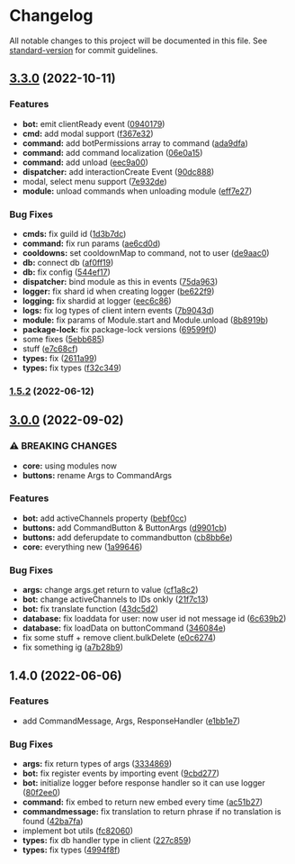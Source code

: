 # Changelog

All notable changes to this project will be documented in this file. See [standard-version](https://github.com/conventional-changelog/standard-version) for commit guidelines.

## [3.3.0](https://github.com/eazyautodelete/core/compare/v3.0.0...v3.3.0) (2022-10-11)


### Features

* **bot:** emit clientReady event ([0940179](https://github.com/eazyautodelete/core/commit/09401791cfc00fa4d5fc2b245439fba30c905a41))
* **cmd:** add modal support ([f367e32](https://github.com/eazyautodelete/core/commit/f367e328a2334ebf6724808e306450e7a034d415))
* **command:** add botPermissions array to command ([ada9dfa](https://github.com/eazyautodelete/core/commit/ada9dfaee2fd48409a756b696454d07b4ae378bc))
* **command:** add command localization ([06e0a15](https://github.com/eazyautodelete/core/commit/06e0a151b756c668d6cb768504186e4b0fd15325))
* **command:** add unload ([eec9a00](https://github.com/eazyautodelete/core/commit/eec9a009fb27fde5e1080d4e52e4bc48f458318e))
* **dispatcher:** add interactionCreate Event ([90dc888](https://github.com/eazyautodelete/core/commit/90dc888e3c9bf57ea05dede706ab2b466ccaa05d))
* modal, select menu support ([7e932de](https://github.com/eazyautodelete/core/commit/7e932de2af95f7927ca4a1c8e8d27c7c02f18adb))
* **module:** unload commands when unloading module ([eff7e27](https://github.com/eazyautodelete/core/commit/eff7e27a6161895736c8cc95a7e48edf92012b11))


### Bug Fixes

* **cmds:** fix guild id ([1d3b7dc](https://github.com/eazyautodelete/core/commit/1d3b7dc6c60aebb5b594d90fa97b3149b9ae6579))
* **command:** fix run params ([ae6cd0d](https://github.com/eazyautodelete/core/commit/ae6cd0d69443bbd409bc7f8157f7e74b986a53aa))
* **cooldowns:** set cooldownMap to command, not to user ([de9aac0](https://github.com/eazyautodelete/core/commit/de9aac0759bec93200f9b2c3e4e5429ea18eb040))
* **db:** connect db ([af0ff19](https://github.com/eazyautodelete/core/commit/af0ff19dd1076c30b782cb353c3d0d3544ec77a0))
* **db:** fix config ([544ef17](https://github.com/eazyautodelete/core/commit/544ef17d6217c72cd6b5f561432521547aafe928))
* **dispatcher:** bind module as this in events ([75da963](https://github.com/eazyautodelete/core/commit/75da963a6c3c07f5ffa65cc4b0a2ce771fe65355))
* **logger:** fix shard id when creating logger ([be622f9](https://github.com/eazyautodelete/core/commit/be622f9c48bc4fa4685b5568b0ccdd22df726707))
* **logging:** fix shardid at logger ([eec6c86](https://github.com/eazyautodelete/core/commit/eec6c86f703ba0d943215ffd8fce3f43ca22579e))
* **logs:** fix log types of client intern events ([7b9043d](https://github.com/eazyautodelete/core/commit/7b9043db2fc9968c306e33b2cb2286bc9aad7a06))
* **module:** fix params of Module.start and Module.unload ([8b8919b](https://github.com/eazyautodelete/core/commit/8b8919bb0e1ce2d92647429e95b1c07da2cd55fb))
* **package-lock:** fix package-lock versions ([69599f0](https://github.com/eazyautodelete/core/commit/69599f092e8d4672498f5b7c40bf970fcc41fff1))
* some fixes ([5ebb685](https://github.com/eazyautodelete/core/commit/5ebb68509567ea12508d99d0f36f4613c4d915ee))
* stuff ([e7c68cf](https://github.com/eazyautodelete/core/commit/e7c68cf6fdf25b84c6469fb9101908a8f501c8cc))
* **types:** fix ([2611a99](https://github.com/eazyautodelete/core/commit/2611a994fbc845978b346376fbaaab5fe49c66a2))
* **types:** fix types ([f32c349](https://github.com/eazyautodelete/core/commit/f32c349b7768d000ac597ee82bbec36c30b52709))

### [1.5.2](https://github.com/eazyautodelete/core/compare/v1.4.0...v1.5.2) (2022-06-12)

## [3.0.0](https://github.com/eazyautodelete/eazyautodelete-core/compare/v1.4.0...v3.0.0) (2022-09-02)


### ⚠ BREAKING CHANGES

* **core:** using modules now
* **buttons:** rename Args to CommandArgs

### Features

* **bot:** add activeChannels property ([bebf0cc](https://github.com/eazyautodelete/eazyautodelete-core/commit/bebf0ccc7b38b1baf4a5d481193c5b9726f191b4))
* **buttons:** add CommandButton & ButtonArgs ([d9901cb](https://github.com/eazyautodelete/eazyautodelete-core/commit/d9901cb8a51c463462bea389851a6d34af2d9584))
* **buttons:** add deferupdate to commandbutton ([cb8bb6e](https://github.com/eazyautodelete/eazyautodelete-core/commit/cb8bb6e0ec802d5c498759ea5bb5ef6f8229f8fb))
* **core:** everything new ([1a99646](https://github.com/eazyautodelete/eazyautodelete-core/commit/1a996469b364c144b64e0eec4f09a0df2ec52c23))


### Bug Fixes

* **args:** change args.get return to value ([cf1a8c2](https://github.com/eazyautodelete/eazyautodelete-core/commit/cf1a8c23bea8c98d1309059f647537bbc13a0213))
* **bot:** change activeChannels to IDs onkly ([21f7c13](https://github.com/eazyautodelete/eazyautodelete-core/commit/21f7c13ff0d8696301505368f44b03f0a7b4eec3))
* **bot:** fix translate function ([43dc5d2](https://github.com/eazyautodelete/eazyautodelete-core/commit/43dc5d2b5e0440d553db6726cda8ba02c2bf5cb6))
* **database:** fix loaddata for user: now user id not message id ([6c639b2](https://github.com/eazyautodelete/eazyautodelete-core/commit/6c639b2f01f1b0d09c8a83886fca2cb9c2ce15d8))
* **database:** fix loadData on buttonCommand ([346084e](https://github.com/eazyautodelete/eazyautodelete-core/commit/346084e59a594bb982a0020a44680d6009589252))
* fix some stuff + remove client.bulkDelete ([e0c6274](https://github.com/eazyautodelete/eazyautodelete-core/commit/e0c6274d73c3cd92015e91b1a2d920ab8ad3972b))
* fix something ig ([a7b28b9](https://github.com/eazyautodelete/eazyautodelete-core/commit/a7b28b9f11a076eca17ad63e987e963e9a2f45c4))

## 1.4.0 (2022-06-06)


### Features

* add CommandMessage, Args, ResponseHandler ([e1bb1e7](https://github.com/eazyautodelete/eazyautodelete-core/commit/e1bb1e7e74c7bd8156baa433ea9399f2d7e0ced1))


### Bug Fixes

* **args:** fix return types of args ([3334869](https://github.com/eazyautodelete/eazyautodelete-core/commit/3334869468349ba9566d9ffe14c2c81699cc3740))
* **bot:** fix register events by importing event ([9cbd277](https://github.com/eazyautodelete/eazyautodelete-core/commit/9cbd2774c333c4d59057fae8322e67ab1108bccb))
* **bot:** initialize logger before response handler so it can use logger ([80f2ee0](https://github.com/eazyautodelete/eazyautodelete-core/commit/80f2ee02be9ec5df1f30581c956ac6a6d5e78f5d))
* **command:** fix embed to return new embed every time ([ac51b27](https://github.com/eazyautodelete/eazyautodelete-core/commit/ac51b2796bc573171604576a3a07c9af9961ca3e))
* **commandmessage:** fix translation to return phrase if no translation is found ([42ba7fa](https://github.com/eazyautodelete/eazyautodelete-core/commit/42ba7faaecfa1089ed90466e6ab8565cae2d70cd))
* implement bot utils ([fc82060](https://github.com/eazyautodelete/eazyautodelete-core/commit/fc82060138cda2995250071849c1756affe179c2))
* **types:** fix db handler type in client ([227c859](https://github.com/eazyautodelete/eazyautodelete-core/commit/227c859b4d572b5cf56fdf181bef543d1359eb9b))
* **types:** fix types ([4994f8f](https://github.com/eazyautodelete/eazyautodelete-core/commit/4994f8f59046206b37cb4dc317b322a9657746b0))
